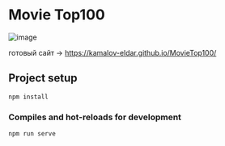 # Movie Top100

![image](https://github.com/kamalov-eldar/movitop/blob/master/docs/img/Demo.gif)

готовый сайт -> https://kamalov-eldar.github.io/MovieTop100/
## Project setup


```
npm install
```

### Compiles and hot-reloads for development

```
npm run serve
```

